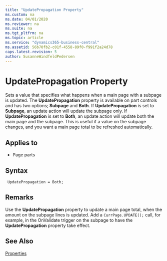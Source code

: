 ```yaml
---
title: "UpdatePropagation Property"
ms.custom: na
ms.date: 04/01/2020
ms.reviewer: na
ms.suite: na
ms.tgt_pltfrm: na
ms.topic: article
ms.service: "dynamics365-business-central"
ms.assetid: 56b70fb2-c01f-4558-89f0-f991f2a24d78
caps.latest.revision: 5
author: SusanneWindfeldPedersen
---
```


 

# UpdatePropagation Property
Sets a value that specifies what happens when a main page with a subpage is updated. The **UpdatePropagation** property is available on part controls and has two options; **Subpage** and **Both**. If **UpdatePropagation** is set to **Subpage**, an update action will update the subpage only. If **UpdatePropagation** is set to **Both**, an update action will update both the main page and the subpage. This is useful if a value on the subpage changes, and you want a main page total to be refreshed automatically.  
  
## Applies to  
  
-   Page parts  

## Syntax
```
 UpdatePropagation = Both;
```
 
## Remarks  
 Use the **UpdatePropagation** property to update a main page total, when the amount on the subpage lines is updated. Add a `CurrPage.UPDATE();` call, for example, in the OnValidate trigger on the subpage to have the **UpdatePropagation** property take effect.

## See Also
[Properties](devenv-properties.md) 
